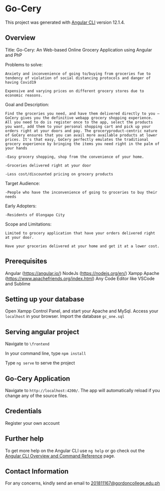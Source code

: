 # Go-Cery

This project was generated with [Angular CLI](https://github.com/angular/angular-cli) version 12.1.4.

## Overview

Title: Go-Cery: An Web-based Online Grocery Application using Angular and PhP

Problems to solve:

    Anxiety and inconvenience of going to/buying from groceries fue to tendency of violation of social distancing protocols and danger of having Covid19

    Expensive and varying prices on different grocery stores due to economic reasons.

Goal and Description: 

    Find the groceries you need, and have them delivered directly to you — GoCery gives you the definitive webapp grocery shopping experience. All you need to do is register once to the app, select the products you want, add them to your personal shopping cart and pick up your orders right at your doors and pay. The groceryproduct-centric nature of GoCery ensures that you can avail more available products at lower prices. It's that easy, GoCery perfectly emulates the traditional grocery experience by bringing the items you need right in the palm of your hands

    -Easy grocery shopping, shop from the convenience of your home.

    -Groceries delivered right at your door

    -Less cost/discounted pricing on grocery products

Target Audience:

    -People who have the inconvenience of going to groceries to buy their needs

Early Adopters:

    -Residents of Olongapo City

Scope and Limitations: 

    Limited to grocery application that have your orders delivered right at your door. 

    Have your groceries delivered at your home and get it at a lower cost.

## Prerequisites

Angular (https://angular.io/)
NodeJs (https://nodejs.org/en/)
Xampp Apache (https://www.apachefriends.org/index.html)
Any Code Editor like VSCode and Sublime


## Setting up your database

Open Xampp Control Panel, and start your Apache and MySql.
Access your `localhost` in your browser.
Import the database `gc_one.sql`

## Serving angular project

Navigate to `\frontend`

In your command line, type `npm install`

Type `ng serve` to serve the project

## Go-Cery Application 

Navigate to `http://localhost:4200/`. The app will automatically reload if you change any of the source files.

## Credentials

Register your own account

## Further help

To get more help on the Angular CLI use `ng help` or go check out the [Angular CLI Overview and Command Reference](https://angular.io/cli) page.

## Contact Information

For any concerns, kindly send an email to 201811167@gordoncollege.edu.ph

